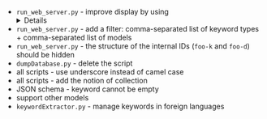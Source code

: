 - `run_web_server.py` - improve display by using <details>
- `run_web_server.py` - add a filter: comma-separated list of keyword types + comma-separated list of models
- `run_web_server.py` - the structure of the internal IDs (`foo-k` and `foo-d`) should be hidden
- `dumpDatabase.py` - delete the script
- all scripts - use underscore instead of camel case
- all scripts - add the notion of collection
- JSON schema - keyword cannot be empty
- support other models
- `keywordExtractor.py` - manage keywords in foreign languages
